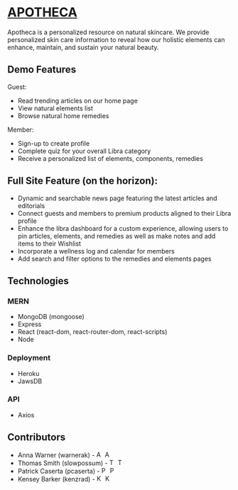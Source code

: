 # [APOTHECA](https://enigmatic-meadow-75915.herokuapp.com/)

Apotheca is a personalized resource on natural skincare. We provide personalized skin care information to reveal how our holistic elements can enhance, maintain, and sustain your natural beauty.

## Demo Features

Guest:
* Read trending articles on our home page
* View natural elements list
* Browse natural home remedies

Member:
* Sign-up to create profile
* Complete quiz for your overall Libra category
* Receive a personalized list of elements, components, remedies

## Full Site Feature (on the horizon):

* Dynamic and searchable news page featuring the latest articles and editorials
* Connect guests and members to premium products aligned to their Libra profile
* Enhance the libra dashboard for a custom experience, allowing users to pin articles, elements, and remedies as well as make notes and add items to their Wishlist
* Incorporate a wellness log and calendar for members
* Add search and filter options to the remedies and elements pages

## Technologies
### MERN
* MongoDB (mongoose)
* Express
* React (react-dom, react-router-dom, react-scripts)
* Node

### Deployment
* Heroku
* JawsDB

### API
* Axios

## Contributors
* Anna Warner (warnerak) - [<img src="https://image.flaticon.com/icons/svg/2111/2111425.svg" alt="Anna Github" width="15"/>](https://github.com/warnerak) [<img src="https://image.flaticon.com/icons/svg/174/174857.svg" alt="Anna linkedin" width="15"/>](https://www.linkedin.com/in/anna-warner-50bb31b7/)
* Thomas Smith (slowpossum) - [<img src="https://image.flaticon.com/icons/svg/2111/2111425.svg" alt="Thomas Github" width="15"/>](https://github.com/slowpossum) [<img src="https://image.flaticon.com/icons/svg/174/174857.svg" alt="Thomas linkedin" width="15"/>](https://www.linkedin.com/in/thomas-smith-a95538178/)
* Patrick Caserta (pcaserta) - [<img src="https://image.flaticon.com/icons/svg/2111/2111425.svg" alt="Patrick Github" width="15"/>](https://github.com/pcaserta) [<img src="https://image.flaticon.com/icons/svg/174/174857.svg" alt="Patrick linkedin" width="15"/>](
https://www.linkedin.com/in/patrick-caserta-46530312b/)
* Kensey Barker (kenzrad) - [<img src="https://image.flaticon.com/icons/svg/2111/2111425.svg" alt="Kensey Github" width="15"/>](https://github.com/kenzrad) [<img src="https://image.flaticon.com/icons/svg/174/174857.svg" alt="Kensey linkedin" width="15"/>](https://www.linkedin.com/in/kensey-barker/)


